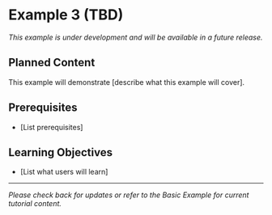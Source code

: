 # Example 3 (TBD)

*This example is under development and will be available in a future release.*

## Planned Content

This example will demonstrate [describe what this example will cover].

## Prerequisites

- [List prerequisites]

## Learning Objectives

- [List what users will learn]

---

*Please check back for updates or refer to the Basic Example for current tutorial content.*
